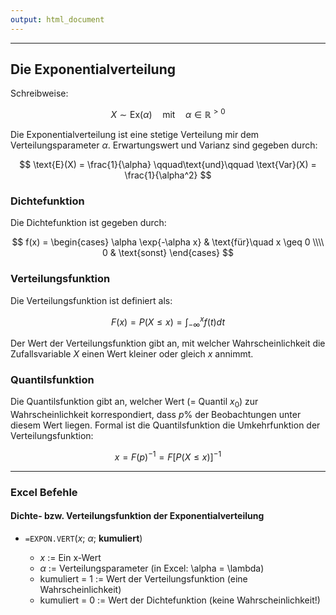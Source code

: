 ```yaml
---
output: html_document
---
```


***

## Die Exponentialverteilung

Schreibweise:

$$ X \sim \text{Ex}(\alpha) \quad\text{mit}\quad \alpha \in \mathbb{R}^{>0} $$

Die Exponentialverteilung ist eine stetige Verteilung mir dem Verteilungsparameter $\alpha$.
Erwartungswert und Varianz sind gegeben durch:

$$ \text{E}(X) = \frac{1}{\alpha} \qquad\text{und}\qquad \text{Var}(X) = \frac{1}{\alpha^2} $$

### Dichtefunktion

Die Dichtefunktion ist gegeben durch:

$$ f(x) = \begin{cases} \alpha \exp{-\alpha x} & \text{für}\quad x \geq 0 \\\\
0 & \text{sonst} \end{cases} $$

### Verteilungsfunktion

Die Verteilungsfunktion ist definiert als:

$$ F(x) = P(X \leq x) = \int^{x}_{-\infty}f(t) dt $$

Der Wert der Verteilungsfunktion gibt an, mit welcher Wahrscheinlichkeit die 
Zufallsvariable $X$ einen Wert kleiner oder gleich $x$ annimmt.

### Quantilsfunktion

Die Quantilsfunktion gibt an, welcher Wert (= Quantil $x_0$) zur Wahrscheinlichkeit
korrespondiert, dass $p\%$ der Beobachtungen unter diesem Wert liegen. Formal ist
die Quantilsfunktion die Umkehrfunktion der Verteilungsfunktion: 

$$ x = F(p)^{-1} = F[P(X \leq x)]^{-1} $$

---

### Excel Befehle

#### Dichte- bzw. Verteilungsfunktion der Exponentialverteilung

+ `=EXPON.VERT`($x$; $\alpha$; **kumuliert**)

    + $x$ := Ein x-Wert
    + $\alpha$ := Verteilungsparameter (in Excel: \alpha =  \lambda)
    + kumuliert = 1 := Wert der Verteilungsfunktion (eine Wahrscheinlichkeit)
    + kumuliert = 0 := Wert der Dichtefunktion (keine Wahrscheinlichkeit!)
